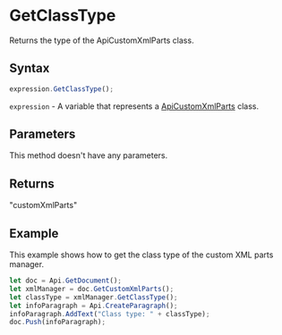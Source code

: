 # GetClassType

Returns the type of the ApiCustomXmlParts class.

## Syntax

```javascript
expression.GetClassType();
```

`expression` - A variable that represents a [ApiCustomXmlParts](../ApiCustomXmlParts.md) class.

## Parameters

This method doesn't have any parameters.

## Returns

"customXmlParts"

## Example

This example shows how to get the class type of the custom XML parts manager.

```javascript editor-docx
let doc = Api.GetDocument();
let xmlManager = doc.GetCustomXmlParts();
let classType = xmlManager.GetClassType();
let infoParagraph = Api.CreateParagraph();
infoParagraph.AddText("Class type: " + classType);
doc.Push(infoParagraph);
```
